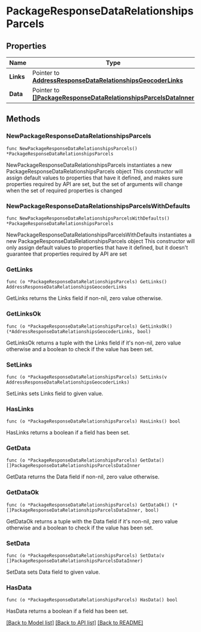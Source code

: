 # PackageResponseDataRelationshipsParcels

## Properties

Name | Type | Description | Notes
------------ | ------------- | ------------- | -------------
**Links** | Pointer to [**AddressResponseDataRelationshipsGeocoderLinks**](AddressResponseDataRelationshipsGeocoderLinks.md) |  | [optional] 
**Data** | Pointer to [**[]PackageResponseDataRelationshipsParcelsDataInner**](PackageResponseDataRelationshipsParcelsDataInner.md) |  | [optional] 

## Methods

### NewPackageResponseDataRelationshipsParcels

`func NewPackageResponseDataRelationshipsParcels() *PackageResponseDataRelationshipsParcels`

NewPackageResponseDataRelationshipsParcels instantiates a new PackageResponseDataRelationshipsParcels object
This constructor will assign default values to properties that have it defined,
and makes sure properties required by API are set, but the set of arguments
will change when the set of required properties is changed

### NewPackageResponseDataRelationshipsParcelsWithDefaults

`func NewPackageResponseDataRelationshipsParcelsWithDefaults() *PackageResponseDataRelationshipsParcels`

NewPackageResponseDataRelationshipsParcelsWithDefaults instantiates a new PackageResponseDataRelationshipsParcels object
This constructor will only assign default values to properties that have it defined,
but it doesn't guarantee that properties required by API are set

### GetLinks

`func (o *PackageResponseDataRelationshipsParcels) GetLinks() AddressResponseDataRelationshipsGeocoderLinks`

GetLinks returns the Links field if non-nil, zero value otherwise.

### GetLinksOk

`func (o *PackageResponseDataRelationshipsParcels) GetLinksOk() (*AddressResponseDataRelationshipsGeocoderLinks, bool)`

GetLinksOk returns a tuple with the Links field if it's non-nil, zero value otherwise
and a boolean to check if the value has been set.

### SetLinks

`func (o *PackageResponseDataRelationshipsParcels) SetLinks(v AddressResponseDataRelationshipsGeocoderLinks)`

SetLinks sets Links field to given value.

### HasLinks

`func (o *PackageResponseDataRelationshipsParcels) HasLinks() bool`

HasLinks returns a boolean if a field has been set.

### GetData

`func (o *PackageResponseDataRelationshipsParcels) GetData() []PackageResponseDataRelationshipsParcelsDataInner`

GetData returns the Data field if non-nil, zero value otherwise.

### GetDataOk

`func (o *PackageResponseDataRelationshipsParcels) GetDataOk() (*[]PackageResponseDataRelationshipsParcelsDataInner, bool)`

GetDataOk returns a tuple with the Data field if it's non-nil, zero value otherwise
and a boolean to check if the value has been set.

### SetData

`func (o *PackageResponseDataRelationshipsParcels) SetData(v []PackageResponseDataRelationshipsParcelsDataInner)`

SetData sets Data field to given value.

### HasData

`func (o *PackageResponseDataRelationshipsParcels) HasData() bool`

HasData returns a boolean if a field has been set.


[[Back to Model list]](../README.md#documentation-for-models) [[Back to API list]](../README.md#documentation-for-api-endpoints) [[Back to README]](../README.md)


